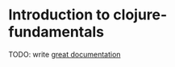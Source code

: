 # Introduction to clojure-fundamentals

TODO: write [great documentation](http://jacobian.org/writing/what-to-write/)
